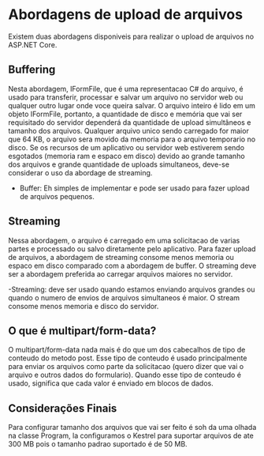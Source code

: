 # Abordagens de upload de arquivos
Existem duas abordagens disponiveis para realizar o upload de arquivos no ASP.NET Core.

## Buffering
Nesta abordagem, IFormFile, que é uma representacao C# do arquivo, é usado para transferir, processar e salvar um arquivo no servidor web ou qualquer outro lugar onde voce queira salvar. O arquivo inteiro é lido em um objeto IFormFile, portanto, a quantidade de disco e memória que vai ser requisitado do servidor dependerá da quantidade de upload simultâneos e tamanho dos arquivos.
Qualquer arquivo unico sendo carregado for maior que 64 KB, o arquivo sera movido da memoria para o arquivo temporario no disco. Se os recursos de um aplicativo ou servidor web estiverem sendo esgotados (memoria ram e espaco em disco) devido ao grande tamanho dos arquivos e grande quantidade de uploads simultaneos, deve-se considerar o uso da abordage de streaming.

- Buffer: Eh simples de implementar e pode ser usado para fazer upload de arquivos pequenos.

## Streaming
Nessa abordagem, o arquivo é carregado em uma solicitacao de varias partes e processado ou salvo diretamente pelo aplicativo. Para fazer upload de arquivos, a abordagem de streaming consome menos memoria ou espaco em disco comparado com a abordagem de buffer. O streaming deve ser a abordagem preferida ao carregar arquivos maiores no servidor.

-Streaming: deve ser usado quando estamos enviando arquivos grandes ou quando o numero de envios de arquivos simultaneos é maior. O stream consome menos memoria e disco do servidor.

## O que é multipart/form-data?
O multipart/form-data nada mais é do que um dos cabecalhos de tipo de conteudo do metodo post. Esse tipo de conteudo é usado principalmente para enviar os arquivos como parte da solicitacao (quero dizer que vai o arquivo e outros dados do formulario). Quando esse tipo de conteudo é usado, significa que cada valor é enviado em blocos de dados.

## Considerações Finais
Para configurar tamanho dos arquivos que vai ser feito é soh da uma olhada na classe Program, la configuramos o Kestrel para suportar arquivos de ate 300 MB pois o tamanho padrao suportado é de 50 MB.
